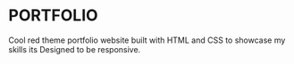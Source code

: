 # PORTFOLIO
Cool red theme  portfolio website built with HTML and CSS to showcase my skills its  Designed to be responsive.
